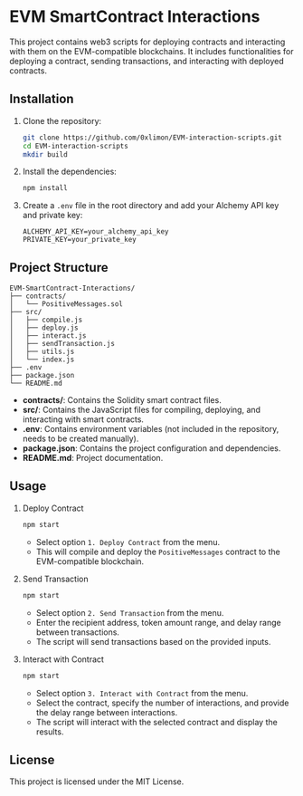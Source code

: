 
# EVM SmartContract Interactions

This project contains web3 scripts for deploying contracts and interacting with them on the EVM-compatible blockchains. It includes functionalities for deploying a contract, sending transactions, and interacting with deployed contracts.

## Installation

1. Clone the repository:

    ```bash
    git clone https://github.com/0xlimon/EVM-interaction-scripts.git
    cd EVM-interaction-scripts
    mkdir build
    ```

2. Install the dependencies:

    ```bash
    npm install
    ```

3. Create a `.env` file in the root directory and add your Alchemy API key and private key:

    ```env
    ALCHEMY_API_KEY=your_alchemy_api_key
    PRIVATE_KEY=your_private_key
    ```

## Project Structure

```
EVM-SmartContract-Interactions/
├── contracts/
│   └── PositiveMessages.sol
├── src/
│   ├── compile.js
│   ├── deploy.js
│   ├── interact.js
│   ├── sendTransaction.js
│   ├── utils.js
│   └── index.js
├── .env
├── package.json
└── README.md
```

- **contracts/**: Contains the Solidity smart contract files.
- **src/**: Contains the JavaScript files for compiling, deploying, and interacting with smart contracts.
- **.env**: Contains environment variables (not included in the repository, needs to be created manually).
- **package.json**: Contains the project configuration and dependencies.
- **README.md**: Project documentation.

## Usage

1. Deploy Contract

    ```bash
    npm start
    ```

    - Select option `1. Deploy Contract` from the menu.
    - This will compile and deploy the `PositiveMessages` contract to the EVM-compatible blockchain.

2. Send Transaction

    ```bash
    npm start
    ```

    - Select option `2. Send Transaction` from the menu.
    - Enter the recipient address, token amount range, and delay range between transactions.
    - The script will send transactions based on the provided inputs.

3. Interact with Contract

    ```bash
    npm start
    ```

    - Select option `3. Interact with Contract` from the menu.
    - Select the contract, specify the number of interactions, and provide the delay range between interactions.
    - The script will interact with the selected contract and display the results.

## License

This project is licensed under the MIT License.
